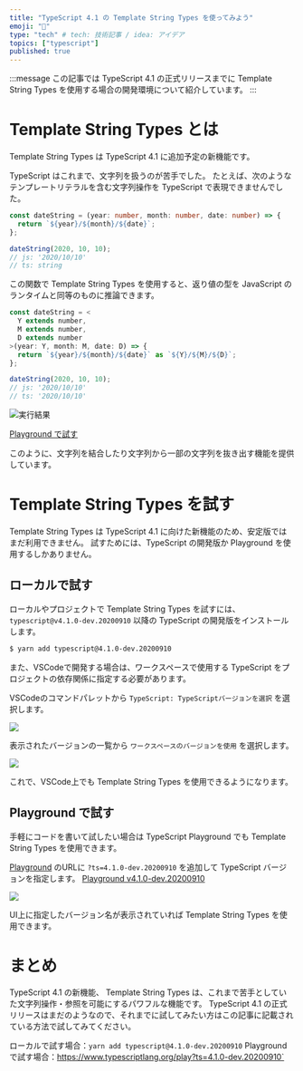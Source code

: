 ```yaml
---
title: "TypeScript 4.1 の Template String Types を使ってみよう"
emoji: "🍬"
type: "tech" # tech: 技術記事 / idea: アイデア
topics: ["typescript"]
published: true
---
```


:::message
この記事では TypeScript 4.1 の正式リリースまでに Template String Types を使用する場合の開発環境について紹介しています。
:::

# Template String Types とは

Template String Types は TypeScript 4.1 に追加予定の新機能です。

TypeScript はこれまで、文字列を扱うのが苦手でした。
たとえば、次のようなテンプレートリテラルを含む文字列操作を TypeScript で表現できませんでした。

```ts
const dateString = (year: number, month: number, date: number) => {
  return `${year}/${month}/${date}`;
};

dateString(2020, 10, 10);
// js: '2020/10/10'
// ts: string
```

この関数で Template String Types を使用すると、返り値の型を JavaScript のランタイムと同等のものに推論できます。

```ts
const dateString = <
  Y extends number,
  M extends number,
  D extends number
>(year: Y, month: M, date: D) => {
  return `${year}/${month}/${date}` as `${Y}/${M}/${D}`;
};

dateString(2020, 10, 10);
// js: '2020/10/10'
// ts: '2020/10/10'
```

![実行結果](https://storage.googleapis.com/zenn-user-upload/w2p4i4hra6pe39j7ksx9aj6n8or9)

[Playground で試す](https://www.typescriptlang.org/play?ts=4.1.0-dev.20200910#code/MYewdgzgLgBAJgQygUwMpQE4EswHMYC8MAPALABQMMAmjMgB4phwQxgCuAtgEbIYA0FKgFk6jZM1YcefQZRgARMUxZsuvDBQB8ACgCeyBBgBcNfjE7goAC1PDziFKYUBKQlpgBvITAzIo7BhgMAAGACSeBkYAvgD0EZZgNnERjsjRITAIrOGe1CmewgUKGQDcFNHl5BRp6Nh4OgBMAAwt5gCMzR3NLqVAA)

このように、文字列を結合したり文字列から一部の文字列を抜き出す機能を提供しています。

# Template String Types を試す

Template String Types は TypeScript 4.1 に向けた新機能のため、安定版ではまだ利用できません。
試すためには、TypeScript の開発版か Playground を使用するしかありません。

## ローカルで試す

ローカルやプロジェクトで Template String Types を試すには、 `typescript@v4.1.0-dev.20200910` 以降の TypeScript の開発版をインストールします。

```sh
$ yarn add typescript@4.1.0-dev.20200910
```

また、VSCodeで開発する場合は、ワークスペースで使用する TypeScript をプロジェクトの依存関係に指定する必要があります。

VSCodeのコマンドパレットから `TypeScript: TypeScriptバージョンを選択` を選択します。

![](https://storage.googleapis.com/zenn-user-upload/e8eyvz92jmuwk1h1dtz09ckf49tk)

表示されたバージョンの一覧から `ワークスペースのバージョンを使用` を選択します。

![](https://storage.googleapis.com/zenn-user-upload/i04t5cipii9nfw2fnvwtiro4txvt)

これで、VSCode上でも Template String Types を使用できるようになります。

## Playground で試す

手軽にコードを書いて試したい場合は TypeScript Playground でも Template String Types を使用できます。

[Playground](https://www.typescriptlang.org/play) のURLに `?ts=4.1.0-dev.20200910` を追加して TypeScript バージョンを指定します。
[Playground v4.1.0-dev.20200910](https://www.typescriptlang.org/play?ts=4.1.0-dev.20200910)

![](https://storage.googleapis.com/zenn-user-upload/zmnf6akejfiwc7nnc10ajjzw3c9c)

UI上に指定したバージョン名が表示されていれば Template String Types を使用できます。

# まとめ

TypeScript 4.1 の新機能、 Template String Types は、これまで苦手としていた文字列操作・参照を可能にするパワフルな機能です。
TypeScript 4.1 の正式リリースはまだのようなので、それまでに試してみたい方はこの記事に記載されている方法で試してみてください。

ローカルで試す場合：`yarn add typescript@4.1.0-dev.20200910`
Playgroundで試す場合：https://www.typescriptlang.org/play?ts=4.1.0-dev.20200910`
